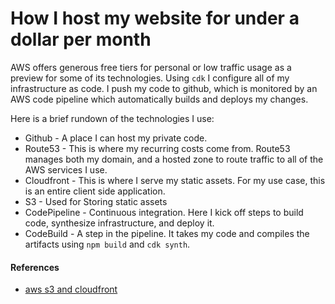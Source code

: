 # How I host my website for under a dollar per month

AWS offers generous free tiers for personal or low traffic usage as a preview
for some of its technologies. Using `cdk` I configure all of my infrastructure
as code. I push my code to github, which is monitored by an AWS code pipeline
which automatically builds and deploys my changes.

Here is a brief rundown of the technologies I use:

- Github - A place I can host my private code.
- Route53 - This is where my recurring costs come from. Route53 manages both my domain, and a hosted zone to route traffic to all of the AWS services I use.
- Cloudfront - This is where I serve my static assets. For my use case, this is an entire client side application.
- S3 - Used for Storing static assets
- CodePipeline - Continuous integration. Here I kick off steps to build code, synthesize infrastructure, and deploy it.
- CodeBuild - A step in the pipeline. It takes my code and compiles the artifacts using `npm build` and `cdk synth`.

#### References

- [aws s3 and cloudfront](https://aws-cdk.com/deploying-a-static-website-using-s3-and-cloudfront)

